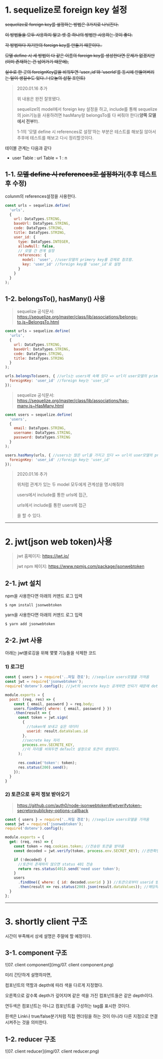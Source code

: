 # 1. sequelize로 foreign key 설정

~~sequelize로 foreign key를 설정하는 방법은 3가지로 나눠진다.~~

~~이 방법들을 모두 사용하지 말고 셋 중 하나의 방법만 사용하는 것이 좋다.~~

~~각 방법마다 자기만의 foreign key를 만들기 때문이다..~~

~~모델 define 시 세 방법이 다 같은 이름의 foreign key를 생성한다면 문제가 없겠지만(이미 존재하는 건 넘어가기 때문에),~~

~~실수로 한 곳의 foreignKey값을 비워두면 'user_id'와 'userId'를 동시에 만들어버리는 일이 생길수도 있다..! (오늘의 삽질 포인트)~~

> 2020.01.16 추가
>
> 위 내용은 완전 잘못됐다.
>
> sequelize의 model에서 foreign key 설정을 하고, include를 통해 sequelize의 join기능을 사용하려면 hasMany랑 belongsTo를 다 써줘야 한다(**양쪽 모델에서 전부!!**).
>
> 1-1의 '모델 define 시 references로 설정'하는 부분은 테스트를 해보질 않아서 추후에 테스트를 해보고 다시 정리할것이다.



테이블 관계는 다음과 같다

* user Table : url Table = 1 : n



## 1-1.  ~~모델 define 시 references로 설정하기~~(추후 테스트 후 수정)

colunm의 references설정을 사용한다.

```js
const urls = sequelize.define(
  'urls',
  {
    url: DataTypes.STRING,
    baseUrl: DataTypes.STRING,
    code: DataTypes.STRING,
    title: DataTypes.STRING,
    user_id: {
      type: DataTypes.INTEGER,
      allowNull: false,
      // 모델 간 관계 설정
      references: {
        model: 'user', //user모델의 primery key를 강제로 참조함.
        key: 'user_id' //foreign key를 'user_id'로 설정
      }
    }
  }
);
```



## 1-2. belongsTo(), hasMany() 사용

> sequelize 공식문서: https://sequelize.org/master/class/lib/associations/belongs-to.js~BelongsTo.html

```js
const urls = sequelize.define(
  'urls',
  {
    url: DataTypes.STRING,
    baseUrl: DataTypes.STRING,
    code: DataTypes.STRING,
    title: DataTypes.STRING
  }
);

urls.belongsTo(users, { //urls는 users에 속해 있다 => url이 user모델의 primary key 참조
  foreignKey: 'user_id' //foreign key는 'user_id'
});
```



> sequelize 공식문서: https://sequelize.org/master/class/lib/associations/has-many.js~HasMany.html

```js
const users = sequelize.define(
  'users',
  {
    email: DataTypes.STRING,
    username: DataTypes.STRING,
    password: DataTypes.STRING
  }
);

users.hasMany(urls, { //users는 많은 url을 가지고 있다 => url이 user모델의 primary key 참조
  foreignKey: 'user_id' //foreign key는 'user_id'
});
```



> 2020.01.16 추가
>
> 위처럼 관계가 있는 두 model 모두에게 관계성을 명시해줘야
>
> users에서 include를 통한 urls에 접근,
>
> urls에서 include를 통한 users에 접근
>
> 을 할 수 있다.



---

# 2. jwt(json web token)사용

> jwt 홈페이지:  https://jwt.io/
>
> jwt npm 페이지: https://www.npmjs.com/package/jsonwebtoken



## 2-1. jwt 설치

npm을 사용한다면 아래의 커맨드 로그 입력

```
$ npm install jsonwebtoken
```



yarn을 사용한다면 아래의 커맨드 로그 입력

```
$ yarn add jsonwebtoken
```



## 2-2. jwt 사용

아래는 jwt블로깅을 위해 몇몇 기능들을 삭제한 코드

### 1) 로그인

```js
const { users } = require('..파일 경로'); //sequlize users모델을 가져옴
const jwt = require('jsonwebtoken');
require('dotenv').config(); //jwt의 secrete key는 공개하면 안되기 때문에 dotenv모듈을 사용했다.

module.exports = {
  post: (req, res) => {
    const { email, password } = req.body;
    users.findOne({ where: { email, password } })
    .then(result => {
      const token = jwt.sign(
        {
          //token에 보내고 싶은 데이터
          userid: result.dataValues.id
        },
        //secrete key 자리
        process.env.SECRETE_KEY,
        //이 자리를 비워두면 default 설정으로 토큰이 생성된다.
      );
        
      res.cookie('token': token);
      res.status(200).send();
    });
  }
}
```



### 2) 토큰으로 유저 정보 받아오기

> https://github.com/auth0/node-jsonwebtoken#jwtverifytoken-secretorpublickey-options-callback

```js
const { users } = require('..파일 경로'); //sequlize users모델을 가져옴
const jwt = require('jsonwebtoken');
require('dotenv').config();

module.exports = {
  get: (req, res) => {
    const token = req.cookies.token; //전송된 토큰을 받아옴
    const decoded = jwt.verify(token, process.env.SECRET_KEY); //권한확인 후 토큰이 유효하다면 디코딩 된 페이로드를 출력함

    if (!decoded) {
      //토큰이 존재하지 않으면 status 401 전송
      return res.status(401).send('need user token');
    }
    users
      .findOne({ where: { id: decoded.userid } }) //토큰으로부터 userid 받아옴
      .then(result => res.status(200).json(result.dataValues)); //해당하는 user정보 전송
  }
};
```





---

# 3. shortly client 구조

시간이 부족해서 상세 설명은 주말에 할 예정이다.



## 3-1. component 구조

![07. client component](img/07. client component.png)

미리 간단하게 설명하자면,

컴포넌트의 역할과 depth에 따라 색을 다르게 지정했다.

오른쪽으로 갈수록 depth가 깊어지며 같은 색을 가진 컴포넌트들은 같은 depth이다.

연두색은 컴포넌트는 아니고 컴포넌트를 구성하는 tag를 표시한 것이다.

흰색은 Link나 true/false분기처럼 직접 렌더링을 하는 것이 아니라 다른 지점으로 연결시켜주는 것을 의미한다.



## 1-2. reducer 구조

![07. client reducer](img/07. client reducer.png)